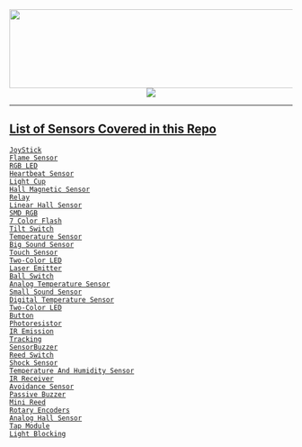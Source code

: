  </div>
<div id="header" align="center" >
  <img src="https://svg-banners.vercel.app/api?type=luminance&text1=Sensor%20Workshop%20🌻&width=900&height=140" width="800" height="140"/>


  </br>
  <a href="https://telegram.me/sanjaybyranna"><img src="https://img.shields.io/badge/Telegram-2CA5E0?style=for-the-badge&logo=telegram&logoColor=white"/>
</div>

-------------------------------------
List of Sensors Covered in this Repo
-----------------------------------
`JoyStick`
<br/>`Flame Sensor`
<br/>`RGB LED`
<br/>`Heartbeat Sensor`
<br/>`Light Cup`
<br/>`Hall Magnetic Sensor`
<br/>`Relay`
<br/>`Linear Hall Sensor`
<br/>`SMD RGB` 
<br/>`7 Color Flash`
<br/>`Tilt Switch`
<br/>`Temperature Sensor`
<br/>`Big Sound Sensor`
<br/>`Touch Sensor`
<br/>`Two-Color LED`
<br/>`Laser Emitter`
<br/>`Ball Switch`
<br/>`Analog Temperature Sensor`
<br/>`Small Sound Sensor`
<br/>`Digital Temperature Sensor`
<br/>`Two-Color LED`
<br/>`Button`
<br/>`Photoresistor`
<br/>`IR Emission`
<br/>`Tracking` 
<br/>`SensorBuzzer`
<br/>`Reed Switch`
<br/>`Shock Sensor`
<br/>`Temperature And Humidity Sensor`
<br/>`IR Receiver`
<br/>`Avoidance Sensor`
<br/>`Passive Buzzer`
<br/>`Mini Reed`
<br/>`Rotary Encoders`
<br/>`Analog Hall Sensor`
<br/>`Tap Module`
<br/>`Light Blocking`
